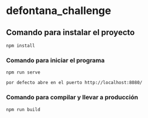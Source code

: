 # defontana_challenge

## Comando para instalar el proyecto
```
npm install
```

### Comando para iniciar el programa
```
npm run serve

por defecto abre en el puerto http://localhost:8080/
```

### Comando para compilar y llevar a producción
```
npm run build
```
